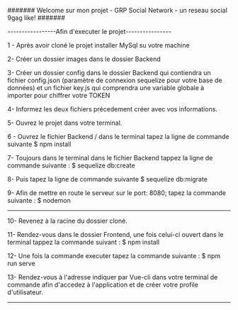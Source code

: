 
####### Welcome sur mon projet - GRP Social Network - un reseau social 9gag like! ####### 


-----------------Afin d'executer le projet---------------- 

1 - Après avoir cloné le projet installer MySql su votre machine

2- Créer un dossier images dans le dossier Backend

3-  Créer un dossier config dans le dossier Backend qui contiendra un fichier config.json (paramètre de connexion sequelize pour votre base de données) et un fichier key.js qui comprendra une variable globale à importer pour chiffrer votre TOKEN

4- Informez les deux fichiers précedement créer avec vos informations. 

5- Ouvrez le projet dans votre terminal. 

6 - Ouvrez le fichier Backend / dans le terminal tapez la ligne de commande suivante $ npm install

7-  Toujours dans le terminal dans le fichier Backend tappez la ligne de commande suivante : $ sequelize db:create

8-  Puis tapez la ligne de commande suivante $ sequelize db:migrate 

9- Afin de mettre en route le serveur sur le port: 8080; tapez la commande suivante : $ nodemon

-------------------------------------------------------------------------

10- Revenez à la racine du dossier cloné. 

11- Rendez-vous dans le dossier Frontend, une fois celui-ci ouvert dans le terminal tappez la commande suivant : $ npm install

12- Une fois la commande executer tapez la commande suivante : $ npm run serve

13- Rendez-vous à l'adresse indiquer par Vue-cli dans votre terminal de commande afin d'accedez à l'application et de créer votre profile d'utilisateur. 

-------------------------------------------------------------------------





